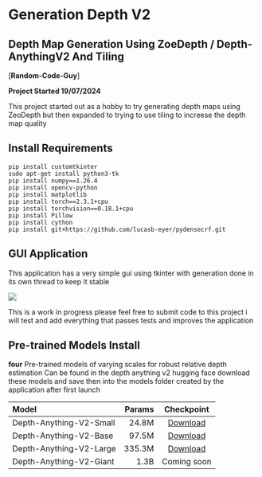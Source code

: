 <h1>Generation Depth V2</h1>
<h2>Depth Map Generation Using ZoeDepth / Depth-AnythingV2 And Tiling</h2>
  
[**Random-Code-Guy**]

**Project Started 19/07/2024**

This project started out as a hobby to try generating depth maps using ZeoDepth but
then expanded to trying to use tiling to increese the depth map quality

## Install Requirements
```
pip install customtkinter
sudo apt-get install python3-tk
pip install numpy==1.26.4
pip install opencv-python
pip install matplotlib
pip install torch==2.3.1+cpu
pip install torchvision==0.18.1+cpu
pip install Pillow
pip install cython
pip install git+https://github.com/lucasb-eyer/pydensecrf.git
```

## GUI Application

This application has a very simple gui using tkinter with generation done in its own
thread to keep it stable

<img src='https://iili.io/dxXnd0X.png'>

This is a work in progress please feel free to submit code to this project i will test and add everything that
passes tests and improves the application

## Pre-trained Models Install

**four** Pre-trained models of varying scales for robust relative depth estimation Can be found in the depth anything v2 hugging face
download these models and save then into the models folder created by the application after first launch

| Model | Params | Checkpoint |
|:-|-:|:-:|
| Depth-Anything-V2-Small | 24.8M | [Download](https://huggingface.co/depth-anything/Depth-Anything-V2-Small/resolve/main/depth_anything_v2_vits.pth?download=true) |
| Depth-Anything-V2-Base | 97.5M | [Download](https://huggingface.co/depth-anything/Depth-Anything-V2-Base/resolve/main/depth_anything_v2_vitb.pth?download=true) |
| Depth-Anything-V2-Large | 335.3M | [Download](https://huggingface.co/depth-anything/Depth-Anything-V2-Large/resolve/main/depth_anything_v2_vitl.pth?download=true) |
| Depth-Anything-V2-Giant | 1.3B | Coming soon |

